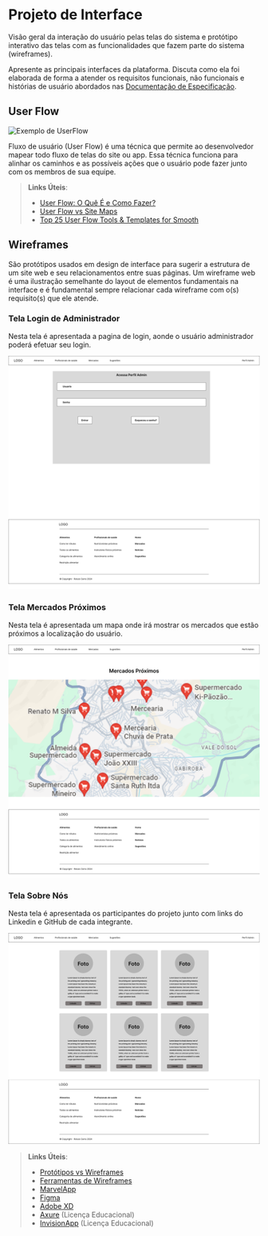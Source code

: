 
# Projeto de Interface

Visão geral da interação do usuário pelas telas do sistema e protótipo interativo das telas com as funcionalidades que fazem parte do sistema (wireframes).

 Apresente as principais interfaces da plataforma. Discuta como ela foi elaborada de forma a atender os requisitos funcionais, não funcionais e histórias de usuário abordados nas <a href="2-Especificação do Projeto.md"> Documentação de Especificação</a>.

## User Flow

![Exemplo de UserFlow](img/userflow.jpg)

Fluxo de usuário (User Flow) é uma técnica que permite ao desenvolvedor mapear todo fluxo de telas do site ou app. Essa técnica funciona para alinhar os caminhos e as possíveis ações que o usuário pode fazer junto com os membros de sua equipe.

> **Links Úteis**:
> - [User Flow: O Quê É e Como Fazer?](https://medium.com/7bits/fluxo-de-usu%C3%A1rio-user-flow-o-que-%C3%A9-como-fazer-79d965872534)
> - [User Flow vs Site Maps](http://designr.com.br/sitemap-e-user-flow-quais-as-diferencas-e-quando-usar-cada-um/)
> - [Top 25 User Flow Tools & Templates for Smooth](https://www.mockplus.com/blog/post/user-flow-tools)


## Wireframes

São protótipos usados em design de interface para sugerir a estrutura de um site web e seu relacionamentos entre suas páginas. Um wireframe web é uma ilustração semelhante do layout de elementos fundamentais na interface e é fundamental sempre relacionar cada wireframe com o(s) requisito(s) que ele atende.

### Tela Login de Administrador

Nesta tela é apresentada a pagina de login, aonde o usuário administrador poderá efetuar seu login.

![Exemplo de Wireframe](https://raw.githubusercontent.com/ICEI-PUC-Minas-PMV-SI/pmv-si-2024-1-pe1-t2-rotulocerto/main/docs/img/wireframe/login-admin.jpg)

### Tela Mercados Próximos

Nesta tela é apresentada um mapa onde irá mostrar os mercados que estão próximos a localização do usuário.

![Exemplo de Wireframe](https://raw.githubusercontent.com/ICEI-PUC-Minas-PMV-SI/pmv-si-2024-1-pe1-t2-rotulocerto/main/docs/img/wireframe/mercados.png)

### Tela Sobre Nós

Nesta tela é apresentada os participantes do projeto junto com links do Linkedin e GitHub de cada integrante.

![Exemplo de Wireframe](https://raw.githubusercontent.com/ICEI-PUC-Minas-PMV-SI/pmv-si-2024-1-pe1-t2-rotulocerto/main/docs/img/wireframe/sobre-nos.png)



> **Links Úteis**:
> - [Protótipos vs Wireframes](https://www.nngroup.com/videos/prototypes-vs-wireframes-ux-projects/)
> - [Ferramentas de Wireframes](https://rockcontent.com/blog/wireframes/)
> - [MarvelApp](https://marvelapp.com/developers/documentation/tutorials/)
> - [Figma](https://www.figma.com/)
> - [Adobe XD](https://www.adobe.com/br/products/xd.html#scroll)
> - [Axure](https://www.axure.com/edu) (Licença Educacional)
> - [InvisionApp](https://www.invisionapp.com/) (Licença Educacional)
